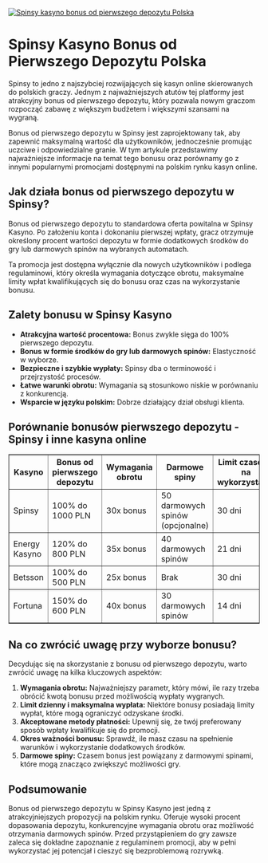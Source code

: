 [![Spinsy kasyno bonus od pierwszego depozytu Polska](https://123-caf.pages.dev/gitsignup.png)](https://vrmoo.ru/Bt82HjjY)

<h1>Spinsy Kasyno Bonus od Pierwszego Depozytu Polska</h1> <p>Spinsy to jedno z najszybciej rozwijających się kasyn online skierowanych do polskich graczy. Jednym z najważniejszych atutów tej platformy jest atrakcyjny bonus od pierwszego depozytu, który pozwala nowym graczom rozpocząć zabawę z większym budżetem i większymi szansami na wygraną.</p> <p>Bonus od pierwszego depozytu w Spinsy jest zaprojektowany tak, aby zapewnić maksymalną wartość dla użytkowników, jednocześnie promując uczciwe i odpowiedzialne granie. W tym artykule przedstawimy najważniejsze informacje na temat tego bonusu oraz porównamy go z innymi popularnymi promocjami dostępnymi na polskim rynku kasyn online.</p>  <h2>Jak działa bonus od pierwszego depozytu w Spinsy?</h2> <p>Bonus od pierwszego depozytu to standardowa oferta powitalna w Spinsy Kasyno. Po założeniu konta i dokonaniu pierwszej wpłaty, gracz otrzymuje określony procent wartości depozytu w formie dodatkowych środków do gry lub darmowych spinów na wybranych automatach.</p> <p>Ta promocja jest dostępna wyłącznie dla nowych użytkowników i podlega regulaminowi, który określa wymagania dotyczące obrotu, maksymalne limity wpłat kwalifikujących się do bonusu oraz czas na wykorzystanie bonusu.</p>  <h2>Zalety bonusu w Spinsy Kasyno</h2> <ul>   <li><strong>Atrakcyjna wartość procentowa:</strong> Bonus zwykle sięga do 100% pierwszego depozytu.</li>   <li><strong>Bonus w formie środków do gry lub darmowych spinów:</strong> Elastyczność w wyborze.</li>   <li><strong>Bezpieczne i szybkie wypłaty:</strong> Spinsy dba o terminowość i przejrzystość procesów.</li>   <li><strong>Łatwe warunki obrotu:</strong> Wymagania są stosunkowo niskie w porównaniu z konkurencją.</li>   <li><strong>Wsparcie w języku polskim:</strong> Dobrze działający dział obsługi klienta.</li> </ul>  <h2>Porównanie bonusów pierwszego depozytu - Spinsy i inne kasyna online</h2> <table border="1" cellpadding="8" cellspacing="0" style="border-collapse: collapse; width: 100%;">   <thead>     <tr>       <th>Kasyno</th>       <th>Bonus od pierwszego depozytu</th>       <th>Wymagania obrotu</th>       <th>Darmowe spiny</th>       <th>Limit czasowy na wykorzystanie</th>     </tr>   </thead>   <tbody>     <tr>       <td>Spinsy</td>       <td>100% do 1000 PLN</td>       <td>30x bonus</td>       <td>50 darmowych spinów (opcjonalne)</td>       <td>30 dni</td>     </tr>     <tr>       <td>Energy Kasyno</td>       <td>120% do 800 PLN</td>       <td>35x bonus</td>       <td>40 darmowych spinów</td>       <td>21 dni</td>     </tr>     <tr>       <td>Betsson</td>       <td>100% do 500 PLN</td>       <td>25x bonus</td>       <td>Brak</td>       <td>30 dni</td>     </tr>     <tr>       <td>Fortuna</td>       <td>150% do 600 PLN</td>       <td>40x bonus</td>       <td>30 darmowych spinów</td>       <td>14 dni</td>     </tr>   </tbody> </table>  <h2>Na co zwrócić uwagę przy wyborze bonusu?</h2> <p>Decydując się na skorzystanie z bonusu od pierwszego depozytu, warto zwrócić uwagę na kilka kluczowych aspektów:</p> <ol>   <li><strong>Wymagania obrotu:</strong> Najważniejszy parametr, który mówi, ile razy trzeba obrócić kwotą bonusu przed możliwością wypłaty wygranych.</li>   <li><strong>Limit dzienny i maksymalna wypłata:</strong> Niektóre bonusy posiadają limity wypłat, które mogą ograniczyć odzyskane środki.</li>   <li><strong>Akceptowane metody płatności:</strong> Upewnij się, że twój preferowany sposób wpłaty kwalifikuje się do promocji.</li>   <li><strong>Okres ważności bonusu:</strong> Sprawdź, ile masz czasu na spełnienie warunków i wykorzystanie dodatkowych środków.</li>   <li><strong>Darmowe spiny:</strong> Czasem bonus jest powiązany z darmowymi spinami, które mogą znacząco zwiększyć możliwości gry.</li> </ol>  <h2>Podsumowanie</h2> <p>Bonus od pierwszego depozytu w Spinsy Kasyno jest jedną z atrakcyjniejszych propozycji na polskim rynku. Oferuje wysoki procent dopasowania depozytu, konkurencyjne wymagania obrotu oraz możliwość otrzymania darmowych spinów. Przed przystąpieniem do gry zawsze zaleca się dokładne zapoznanie z regulaminem promocji, aby w pełni wykorzystać jej potencjał i cieszyć się bezproblemową rozrywką.</p>
